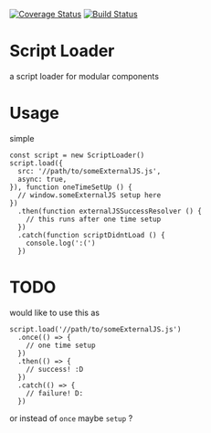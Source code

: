 [![Coverage Status](https://coveralls.io/repos/github/john-ko/script-loader/badge.svg?branch=master)](https://coveralls.io/github/john-ko/script-loader?branch=master)
[![Build Status](https://travis-ci.org/john-ko/script-loader.svg?branch=master)](https://travis-ci.org/john-ko/script-loader)


# Script Loader
a script loader for modular components

# Usage
simple

```
const script = new ScriptLoader()
script.load({
  src: '//path/to/someExternalJS.js',
  async: true,
}), function oneTimeSetUp () {
  // window.someExternalJS setup here
})
  .then(function externalJSSuccessResolver () {
    // this runs after one time setup
  })
  .catch(function scriptDidntLoad () {
    console.log(':(')
  })
```

# TODO
would like to use this as

```
script.load('//path/to/someExternalJS.js')
  .once(() => {
    // one time setup
  })
  .then(() => {
    // success! :D
  })
  .catch(() => {
    // failure! D:
  })
```

or instead of `once` maybe `setup` ?
